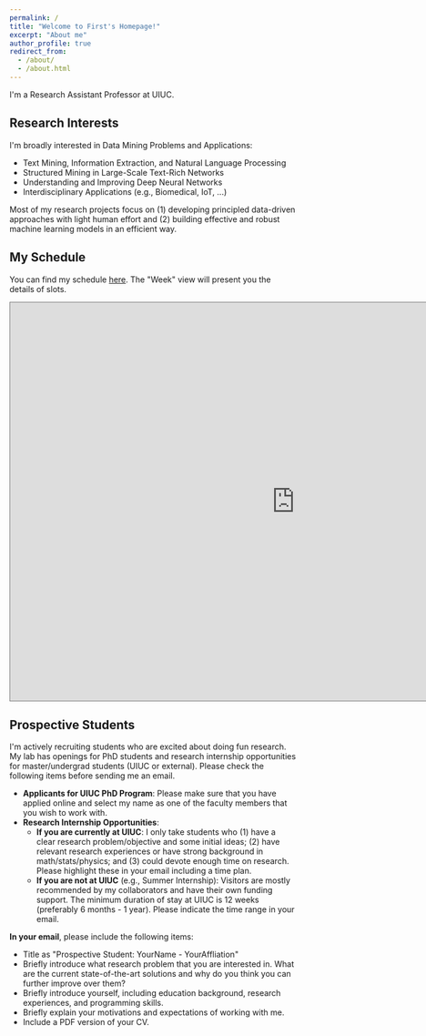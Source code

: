 ```yaml
---
permalink: /
title: "Welcome to First's Homepage!"
excerpt: "About me"
author_profile: true
redirect_from: 
  - /about/
  - /about.html
---
```



I'm a Research Assistant Professor at UIUC.

## Research Interests

I'm broadly interested in Data Mining Problems and Applications:
- Text Mining, Information Extraction, and Natural Language Processing
- Structured Mining in Large-Scale Text-Rich Networks
- Understanding and Improving Deep Neural Networks
- Interdisciplinary Applications (e.g., Biomedical, IoT, ...)

Most of my research projects focus on (1) developing principled data-driven approaches with light human effort and (2) building effective and robust machine learning models in an efficient way.



## My Schedule

You can find my schedule [here](https://outlook.office365.com/owa/calendar/8352237e97834ff4b59933c85ffdda0b@illinois.edu/e1223afd8dfa4d558c6197efe951e24413206911830300535651/calendar.html). The "Week" view will present you the details of slots.

<iframe src="https://outlook.office365.com/owa/calendar/8352237e97834ff4b59933c85ffdda0b@illinois.edu/e1223afd8dfa4d558c6197efe951e24413206911830300535651/calendar.html" style="border:solid 1px #777" width="1000" height="700" frameborder="0" scrolling="no"></iframe>

## Prospective Students

I'm actively recruiting students who are excited about doing fun research. My lab has openings for PhD students and research internship opportunities for master/undergrad students (UIUC or external). Please check the following items before sending me an email.

- **Applicants for UIUC PhD Program**: Please make sure that you have applied online and select my name as one of the faculty members that you wish to work with.
- **Research Internship Opportunities**:
    * **If you are currently at UIUC**: I only take students who (1) have a clear research problem/objective and some initial ideas; (2) have relevant research experiences or have strong background in math/stats/physics; and (3) could devote enough time on research. Please highlight these in your email including a time plan.
    * **If you are not at UIUC** (e.g., Summer Internship): Visitors are mostly recommended by my collaborators and have their own funding support. The minimum duration of stay at UIUC is 12 weeks (preferably 6 months - 1 year). Please indicate the time range in your email.

**In your email**, please include the following items:
- Title as "Prospective Student: YourName - YourAffliation"
- Briefly introduce what research problem that you are interested in. What are the current state-of-the-art solutions and why do you think you can further improve over them?
- Briefly introduce yourself, including education background, research experiences, and programming skills.
- Briefly explain your motivations and expectations of working with me.
- Include a PDF version of your CV.

